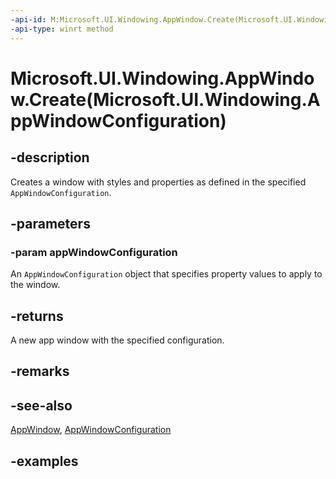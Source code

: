 ```yaml
---
-api-id: M:Microsoft.UI.Windowing.AppWindow.Create(Microsoft.UI.Windowing.AppWindowConfiguration)
-api-type: winrt method
---
```


# Microsoft.UI.Windowing.AppWindow.Create(Microsoft.UI.Windowing.AppWindowConfiguration)

<!--
public static Microsoft.UI.Windowing.AppWindow Create (Microsoft.UI.Windowing.AppWindowConfiguration appWindowConfiguration);
-->

## -description

Creates a window with styles and properties as defined in the specified `AppWindowConfiguration`.

## -parameters

### -param appWindowConfiguration

An `AppWindowConfiguration` object that specifies property values to apply to the window.

## -returns

A new app window with the specified configuration.

## -remarks

## -see-also

[AppWindow](appwindow.md), [AppWindowConfiguration](appwindowconfiguration.md)

## -examples
